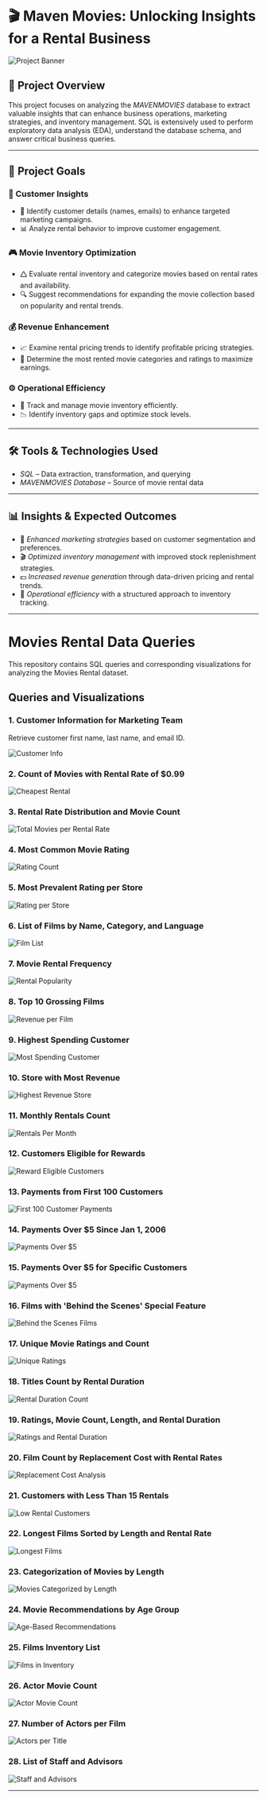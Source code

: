 # 🎬 Maven Movies: Unlocking Insights for a Rental Business

![Project Banner](https://github.com/Sayali821/Mavenmovies/blob/200eb076804152c5e1ba46638a60a3a5d01c34c1/banner.jpg)

## 📌 Project Overview
This project focuses on analyzing the *MAVENMOVIES* database to extract valuable insights that can enhance business operations, marketing strategies, and inventory management. SQL is extensively used to perform exploratory data analysis (EDA), understand the database schema, and answer critical business queries.


---

## 🎯 Project Goals

### 🛒 Customer Insights

- 📌 Identify customer details (names, emails) to enhance targeted marketing campaigns.
- 📊 Analyze rental behavior to improve customer engagement.

### 🎮 Movie Inventory Optimization

- 🛆 Evaluate rental inventory and categorize movies based on rental rates and availability.
- 🔍 Suggest recommendations for expanding the movie collection based on popularity and rental trends.

### 💰 Revenue Enhancement

- 📈 Examine rental pricing trends to identify profitable pricing strategies.
- 🎥 Determine the most rented movie categories and ratings to maximize earnings.

### ⚙️ Operational Efficiency

- 📌 Track and manage movie inventory efficiently.
- 📉 Identify inventory gaps and optimize stock levels.

---

## 🛠️ Tools & Technologies Used
- *SQL* – Data extraction, transformation, and querying
- *MAVENMOVIES Database* – Source of movie rental data

---

## 📊 Insights & Expected Outcomes
- 📢 *Enhanced marketing strategies* based on customer segmentation and preferences.
- 🎬 *Optimized inventory management* with improved stock replenishment strategies.
- 💵 *Increased revenue generation* through data-driven pricing and rental trends.
- 📌 *Operational efficiency* with a structured approach to inventory tracking.

---

# Movies Rental Data Queries

This repository contains SQL queries and corresponding visualizations for analyzing the Movies Rental dataset.

## Queries and Visualizations

### 1. Customer Information for Marketing Team
Retrieve customer first name, last name, and email ID.

![Customer Info](https://github.com/akshaythombre/Maven_Movies_Rental_DA/blob/main/code_output/ACTOR_APPEARANCE.png)

### 2. Count of Movies with Rental Rate of $0.99
![Cheapest Rental](https://github.com/akshaythombre/Maven_Movies_Rental_DA/blob/main/code_output/CHEAPEST_RENTALS.png)

### 3. Rental Rate Distribution and Movie Count
![Total Movies per Rental Rate](https://github.com/akshaythombre/Maven_Movies_Rental_DA/blob/main/code_output/TOTAL_NUMBER_OF_MOVIES.png)

### 4. Most Common Movie Rating
![Rating Count](https://github.com/akshaythombre/Maven_Movies_Rental_DA/blob/main/code_output/RATING_WISE_COUNT.png)

### 5. Most Prevalent Rating per Store
![Rating per Store](https://github.com/akshaythombre/Maven_Movies_Rental_DA/blob/main/code_output/TOTAL_FILMS.png)

### 6. List of Films by Name, Category, and Language
![Film List](https://github.com/akshaythombre/Maven_Movies_Rental_DA/blob/main/code_output/CATEGORY_NAME.png)

### 7. Movie Rental Frequency
![Rental Popularity](https://github.com/akshaythombre/Maven_Movies_Rental_DA/blob/main/code_output/POPULARITY.png)

### 8. Top 10 Grossing Films
![Revenue per Film](https://github.com/akshaythombre/Maven_Movies_Rental_DA/blob/main/code_output/REVENUE_PER_MOVIE.png)

### 9. Highest Spending Customer
![Most Spending Customer](https://github.com/akshaythombre/Maven_Movies_Rental_DA/blob/main/code_output/MOST_SPENDING_CUSTOMER.png)

### 10. Store with Most Revenue
![Highest Revenue Store](https://github.com/Athu087/Movies_rental/blob/1dfa0affc2a0cd10a1b955543baf23680ec0fcac/images/MOST_REVENUE.png)

### 11. Monthly Rentals Count
![Rentals Per Month](https://github.com/akshaythombre/Maven_Movies_Rental_DA/blob/main/code_output/RENTALS_PER_MONTH.png)

### 12. Customers Eligible for Rewards
![Reward Eligible Customers](https://github.com/akshaythombre/Maven_Movies_Rental_DA/blob/main/code_output/REWARD_VIA_PHONE.png)

### 13. Payments from First 100 Customers
![First 100 Customer Payments](https://github.com/akshaythombre/Maven_Movies_Rental_DA/blob/main/code_output/PAYMENT_DETAILS_FIRST_100.png)

### 14. Payments Over $5 Since Jan 1, 2006
![Payments Over $5](https://github.com/akshaythombre/Maven_Movies_Rental_DA/blob/main/code_output/OLD_CUSTOMER_OVER_5%24.png)

### 15. Payments Over $5 for Specific Customers
![Payments Over $5](https://github.com/Athu087/Movies_rental/blob/1dfa0affc2a0cd10a1b955543baf23680ec0fcac/images/PAYMENTS_OVER_%245.png)

### 16. Films with 'Behind the Scenes' Special Feature
![Behind the Scenes Films](https://github.com/akshaythombre/Maven_Movies_Rental_DA/blob/main/code_output/FILMS_WITH_SPECIAL_FEATURES.png)

### 17. Unique Movie Ratings and Count
![Unique Ratings](https://github.com/akshaythombre/Maven_Movies_Rental_DA/blob/main/code_output/RATINGWISE_MOVIES.png)

### 18. Titles Count by Rental Duration
![Rental Duration Count](https://github.com/akshaythombre/Maven_Movies_Rental_DA/blob/main/code_output/RENTAL_DURATIONWISE_MOVIES.png)

### 19. Ratings, Movie Count, Length, and Rental Duration
![Ratings and Rental Duration](https://github.com/akshaythombre/Maven_Movies_Rental_DA/blob/main/code_output/COMPARE_LENGTH.png)

### 20. Film Count by Replacement Cost with Rental Rates
![Replacement Cost Analysis](https://github.com/akshaythombre/Maven_Movies_Rental_DA/blob/main/code_output/RENTAL_VS_REPLACEMENT.png)

### 21. Customers with Less Than 15 Rentals
![Low Rental Customers](https://github.com/akshaythombre/Maven_Movies_Rental_DA/blob/main/code_output/NON_LOYAL_CUSTOMERS.png)

### 22. Longest Films Sorted by Length and Rental Rate
![Longest Films](https://github.com/Athu087/Movies_rental/blob/d5bf4597456956ee94bc974f6f54cd4122f0b2ff/images/longestfilms_sort.png)

### 23. Categorization of Movies by Length
![Movies Categorized by Length](https://github.com/akshaythombre/Maven_Movies_Rental_DA/blob/main/code_output/RENTAL_DURATIONWISE_MOVIES.png)

### 24. Movie Recommendations by Age Group
![Age-Based Recommendations](https://github.com/akshaythombre/Maven_Movies_Rental_DA/blob/main/code_output/RECOMMENDATION_SYSTEM.png)

### 25. Films Inventory List
![Films in Inventory](https://github.com/akshaythombre/Maven_Movies_Rental_DA/blob/main/code_output/FILM_INVENTORY.png)

### 26. Actor Movie Count
![Actor Movie Count](https://github.com/akshaythombre/Maven_Movies_Rental_DA/blob/main/code_output/ACTORS_NUMBER_OF_FILMS.png)

### 27. Number of Actors per Film
![Actors per Title](https://github.com/akshaythombre/Maven_Movies_Rental_DA/blob/main/code_output/INVESTOR_REQUEST.png)

### 28. List of Staff and Advisors
![Staff and Advisors](https://github.com/akshaythombre/Maven_Movies_Rental_DA/blob/main/code_output/CONFERENCE_LIST.png)

---
